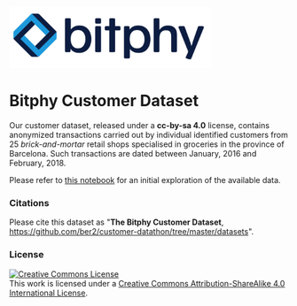 <img src="../images/logo_small.jpg" height=110>

# Bitphy Customer Dataset

Our customer dataset, released under a **cc-by-sa 4.0** license, contains anonymized transactions carried out by individual identified customers from 25 *brick-and-mortar* retail shops specialised in groceries in the province of Barcelona. Such transactions are dated between January, 2016 and February, 2018.

Please refer to [this notebook](../explo-dummy.ipynb) for an initial exploration of the available data.

### Citations

Please cite this dataset as "**The Bitphy Customer Dataset**, https://github.com/ber2/customer-datathon/tree/master/datasets".

### License

<a rel="license" href="http://creativecommons.org/licenses/by-sa/4.0/"><img alt="Creative Commons License" style="border-width:0" src="https://i.creativecommons.org/l/by-sa/4.0/88x31.png" /></a><br />This work is licensed under a <a rel="license" href="http://creativecommons.org/licenses/by-sa/4.0/">Creative Commons Attribution-ShareAlike 4.0 International License</a>.


